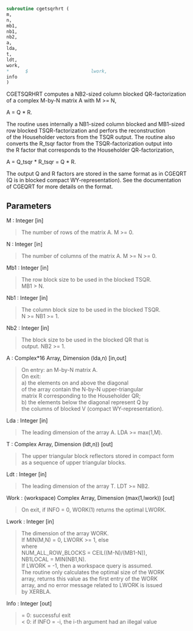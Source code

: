 ```fortran  
subroutine cgetsqrhrt (  
m,  
n,  
mb1,  
nb1,  
nb2,  
a,  
lda,  
t,  
ldt,  
work,  
*      $                       lwork,  
info  
)  
```  
  
CGETSQRHRT computes a NB2-sized column blocked QR-factorization  
of a complex M-by-N matrix A with M >= N,  
  
A = Q * R.  
  
The routine uses internally a NB1-sized column blocked and MB1-sized  
row blocked TSQR-factorization and perfors the reconstruction  
of the Householder vectors from the TSQR output. The routine also  
converts the R_tsqr factor from the TSQR-factorization output into  
the R factor that corresponds to the Householder QR-factorization,  
  
A = Q_tsqr * R_tsqr = Q * R.  
  
The output Q and R factors are stored in the same format as in CGEQRT  
(Q is in blocked compact WY-representation). See the documentation  
of CGEQRT for more details on the format.  
  
## Parameters  
M : Integer [in]  
> The number of rows of the matrix A.  M >= 0.  
  
N : Integer [in]  
> The number of columns of the matrix A. M >= N >= 0.  
  
Mb1 : Integer [in]  
> The row block size to be used in the blocked TSQR.  
> MB1 > N.  
  
Nb1 : Integer [in]  
> The column block size to be used in the blocked TSQR.  
> N >= NB1 >= 1.  
  
Nb2 : Integer [in]  
> The block size to be used in the blocked QR that is  
> output. NB2 >= 1.  
  
A : Complex*16 Array, Dimension (lda,n) [in,out]  
> On entry: an M-by-N matrix A.  
> On exit:  
> a) the elements on and above the diagonal  
> of the array contain the N-by-N upper-triangular  
> matrix R corresponding to the Householder QR;  
> b) the elements below the diagonal represent Q by  
> the columns of blocked V (compact WY-representation).  
  
Lda : Integer [in]  
> The leading dimension of the array A.  LDA >= max(1,M).  
  
T : Complex Array, Dimension (ldt,n)) [out]  
> The upper triangular block reflectors stored in compact form  
> as a sequence of upper triangular blocks.  
  
Ldt : Integer [in]  
> The leading dimension of the array T.  LDT >= NB2.  
  
Work : (workspace) Complex Array, Dimension (max(1,lwork)) [out]  
> On exit, if INFO = 0, WORK(1) returns the optimal LWORK.  
  
Lwork : Integer [in]  
> The dimension of the array WORK.  
> If MIN(M,N) = 0, LWORK >= 1, else  
> where  
> NUM_ALL_ROW_BLOCKS = CEIL((M-N)/(MB1-N)),  
> NB1LOCAL = MIN(NB1,N).  
> If LWORK = -1, then a workspace query is assumed.  
> The routine only calculates the optimal size of the WORK  
> array, returns this value as the first entry of the WORK  
> array, and no error message related to LWORK is issued  
> by XERBLA.  
  
Info : Integer [out]  
> = 0:  successful exit  
> < 0:  if INFO = -i, the i-th argument had an illegal value  
  

